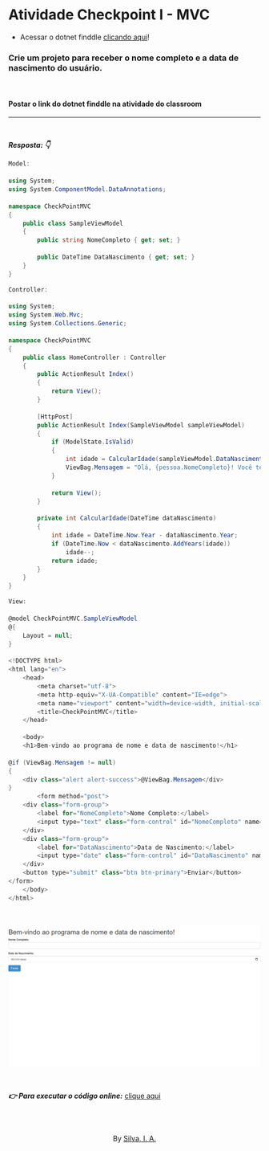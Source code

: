 
# Atividade Checkpoint I - MVC

* Acessar o dotnet finddle [clicando aqui](https://dotnetfiddle.net/)!

### Crie um projeto para receber o nome completo e a data de nascimento do usuário.

<br>

#### Postar o link do dotnet finddle  na atividade do classroom

<hr>

<br>

***Resposta: 👇***
```c#
Model:

using System;
using System.ComponentModel.DataAnnotations;

namespace CheckPointMVC
{
	public class SampleViewModel
	{
		public string NomeCompleto { get; set; }

		public DateTime DataNascimento { get; set; }
	}
}
```

```c#
Controller:

using System;
using System.Web.Mvc;
using System.Collections.Generic;

namespace CheckPointMVC
{
	public class HomeController : Controller
	{
		public ActionResult Index()
		{
			return View();
		}

		[HttpPost]
		public ActionResult Index(SampleViewModel sampleViewModel)
		{
			if (ModelState.IsValid)
			{
				int idade = CalcularIdade(sampleViewModel.DataNascimento);
				ViewBag.Mensagem = "Olá, {pessoa.NomeCompleto}! Você tem {idade} anos.";
			}

			return View();
		}

		private int CalcularIdade(DateTime dataNascimento)
		{
			int idade = DateTime.Now.Year - dataNascimento.Year;
			if (DateTime.Now < dataNascimento.AddYears(idade))
				idade--;
			return idade;
		}
	}
}
```

```c#
View:

@model CheckPointMVC.SampleViewModel
@{
	Layout = null;
}

<!DOCTYPE html>
<html lang="en">
	<head>
		<meta charset="utf-8">
		<meta http-equiv="X-UA-Compatible" content="IE=edge">
		<meta name="viewport" content="width=device-width, initial-scale=1">
		<title>CheckPointMVC</title>
	</head>
	
	<body>
	<h1>Bem-vindo ao programa de nome e data de nascimento!</h1>

@if (ViewBag.Mensagem != null)
{
    <div class="alert alert-success">@ViewBag.Mensagem</div>
}
		<form method="post">
    <div class="form-group">
        <label for="NomeCompleto">Nome Completo:</label>
        <input type="text" class="form-control" id="NomeCompleto" name="NomeCompleto" required />
    </div>
    <div class="form-group">
        <label for="DataNascimento">Data de Nascimento:</label>
        <input type="date" class="form-control" id="DataNascimento" name="DataNascimento" required />
    </div>
    <button type="submit" class="btn btn-primary">Enviar</button>
</form>
	</body>
</html>
```

<br>

![](img/Captura%20de%20Tela%20(168).png)

<br>

***👉 Para executar o código online:***
[clique aqui](https://dotnetfiddle.net/FZPR2Y)

<br>
<br>

<p align="center">
	By <a href="https://github.com/ias4g" target="_blank">Silva, I. A.</a>
</p>